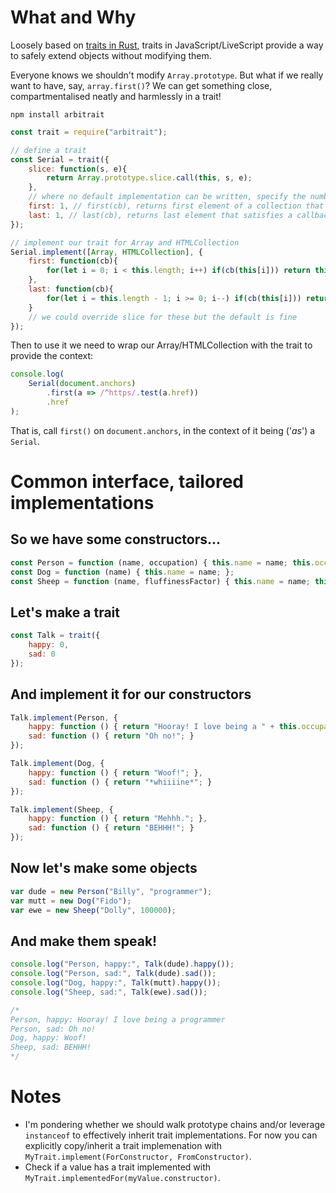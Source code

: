 What and Why
============

Loosely based on [traits in Rust](https://doc.rust-lang.org/book/second-edition/ch10-02-traits.html), traits in JavaScript/LiveScript provide a way to safely extend objects without modifying them.

Everyone knows we shouldn't modify `Array.prototype`. But what if we really want to have, say, `array.first()`? We can get something close, compartmentalised neatly and harmlessly in a trait!

```
npm install arbitrait
```

```js
const trait = require("arbitrait");

// define a trait
const Serial = trait({
    slice: function(s, e){
        return Array.prototype.slice.call(this, s, e);
    },
    // where no default implementation can be written, specify the number of arguments a method should take
    first: 1, // first(cb), returns first element of a collection that satisfies a callback
    last: 1, // last(cb), returns last element that satisfies a callback
});

// implement our trait for Array and HTMLCollection
Serial.implement([Array, HTMLCollection], {
    first: function(cb){
        for(let i = 0; i < this.length; i++) if(cb(this[i])) return this[i];
    },
    last: function(cb){
        for(let i = this.length - 1; i >= 0; i--) if(cb(this[i])) return this[i];
    }
    // we could override slice for these but the default is fine
});
```

Then to use it we need to wrap our Array/HTMLCollection with the trait to provide the context:

```js
console.log(
    Serial(document.anchors)
        .first(a => /^https/.test(a.href))
        .href
);
```

That is, call `first()` on `document.anchors`, in the context of it being ('*as*') a `Serial`.

Common interface, tailored implementations
==========================================

So we have some constructors...
-------------------------------
```js
const Person = function (name, occupation) { this.name = name; this.occupation = occupation };
const Dog = function (name) { this.name = name; };
const Sheep = function (name, fluffinessFactor) { this.name = name; this.fluffinessFactor = fluffinessFactor };
```


Let's make a trait
------------------

```js
const Talk = trait({
    happy: 0,
    sad: 0
});
```

And implement it for our constructors
-------------------------------------
```js
Talk.implement(Person, {
    happy: function () { return "Hooray! I love being a " + this.occupation; },
    sad: function () { return "Oh no!"; }
});

Talk.implement(Dog, {
    happy: function () { return "Woof!"; },
    sad: function () { return "*whiiiine*"; }
});

Talk.implement(Sheep, {
    happy: function () { return "Mehhh."; },
    sad: function () { return "BEHHH!"; }
});
```

Now let's make some objects
---------------------------
```js
var dude = new Person("Billy", "programmer");
var mutt = new Dog("Fido");
var ewe = new Sheep("Dolly", 100000);
```

And make them speak!
--------------------
```js
console.log("Person, happy:", Talk(dude).happy());
console.log("Person, sad:", Talk(dude).sad());
console.log("Dog, happy:", Talk(mutt).happy());
console.log("Sheep, sad:", Talk(ewe).sad());

/*
Person, happy: Hooray! I love being a programmer
Person, sad: Oh no!
Dog, happy: Woof!
Sheep, sad: BEHHH!
*/

```

Notes
=====

* I'm pondering whether we should walk prototype chains and/or leverage `instanceof` to effectively inherit trait implementations. For now you can explicitly copy/inherit a trait implemenation with `MyTrait.implement(ForConstructor, FromConstructor)`.
* Check if a value has a trait implemented with `MyTrait.implementedFor(myValue.constructor)`.